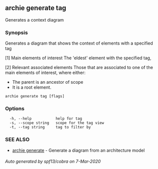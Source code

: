 ## archie generate tag

Generates a context diagram

### Synopsis

Generates a diagram that shows the context of elements with a specified tag

[1] Main elements of interest
The 'eldest' element with the specified tag,

[2] Relevant associated elements
Those that are associated to one of the main elements of interest, where either:
- The parent is an ancestor of scope
- It is a root element.

```
archie generate tag [flags]
```

### Options

```
  -h, --help           help for tag
  -s, --scope string   scope for the tag view
  -t, --tag string     tag to filter by
```

### SEE ALSO

* [archie generate](archie_generate.md)	 - Generate a diagram from an architecture model

###### Auto generated by spf13/cobra on 7-Mar-2020

